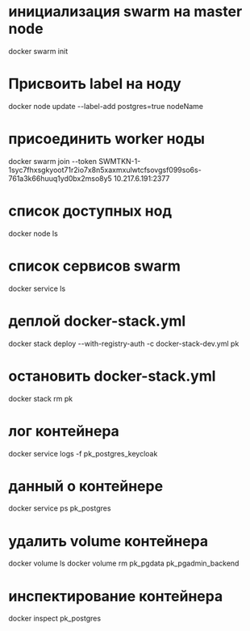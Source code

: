 # инициализация swarm на master node
docker swarm init

# Присвоить label на ноду
docker node update --label-add postgres=true nodeName

# присоединить worker ноды
docker swarm join --token SWMTKN-1-1syc7fhxsgkyoot71r2io7x8n5xaxmxulwtcfsovgsf099so6s-761a3k66huuq1yd0bx2mso8y5 10.217.6.191:2377

# список доступных нод
docker node ls

# список сервисов swarm
docker service ls

# деплой docker-stack.yml
docker stack deploy --with-registry-auth -c docker-stack-dev.yml pk

# остановить docker-stack.yml
docker stack rm pk

# лог контейнера
docker service logs -f pk_postgres_keycloak

# данный о контейнере
docker service ps pk_postgres

# удалить volume контейнера
docker volume ls
docker volume rm pk_pgdata pk_pgadmin_backend

# инспектирование контейнера
docker inspect pk_postgres